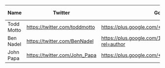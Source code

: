 Name | Twitter | Google+ | Website/Blog | GitHub | LinkedIn | Other links
------------ | ------------- | ------------- | ------------- | ------------- | ------------- | ------------- |
Todd Motto | https://twitter.com/toddmotto | https://plus.google.com/+ToddMotto | https://toddmotto.com/ | https://github.com/toddmotto/ | in.linkedin.com/in/toddmotto |
Ben Nadel | https://twitter.com/BenNadel | https://plus.google.com/108976367067760160494?rel=author | http://www.bennadel.com/ | https://github.com/BenNadel | https://www.linkedin.com/in/BenNadel | - |
John Papa | https://twitter.com/John_Papa | https://plus.google.com/+JohnPapa1 | https://johnpapa.net/ | https://github.com/johnpapa | https://www.linkedin.com/in/papajohn | - |
